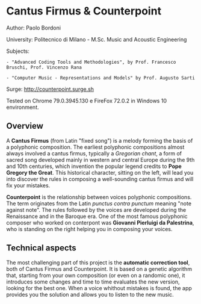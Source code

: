 # Cantus Firmus & Counterpoint

Author: Paolo Bordoni

University: Politecnico di Milano - M.Sc. Music and Acoustic Engineering

Subjects:

	- "Advanced Coding Tools and Methodologies", by Prof. Francesco Bruschi, Prof. Vincenzo Rana
	
	- "Computer Music - Representations and Models" by Prof. Augusto Sarti

Surge: http://counterpoint.surge.sh

Tested on Chrome 79.0.3945.130 e FireFox 72.0.2 in Windows 10 environment.




## Overview

A **Cantus Firmus** (from Latin "fixed song") is a melody forming the basis of a polyphonic composition. The earliest polyphonic compositions almost always involved a cantus firmus, typically a *Gregorian chant*, a form of sacred song developed mainly in western and central Europe during the 9th and 10th centuries, which invention the popular legend credits to **Pope Gregory the Great**.
This historical character, sitting on the left, will lead you into discover the rules in composing a well-sounding cantus firmus and will fix your mistakes.

**Counterpoint** is the relationship between voices polyphonic compositions. The term originates from the Latin *punctus contra punctum* meaning "note against note". The rules followed by the voices are developed during the Renaissance and in the Baroque era.
One of the most famous polyphonic composer who worked on conterpont was **Giovanni Pierluigi da Palestrina**, who is standing on the right helping you in composing your voices.

## Technical aspects

The most challenging part of this project is the **automatic correction tool**, both of Cantus Firmus and Counterpoint. It is based on a genetic algorithm that, starting from your own composition (or even on a randomic one), it introduces some changes and time to time evaluates the new version, looking for the best one. When a voice whithout mistakes is found, the app provides you the solution and allows you to listen to the new music.
